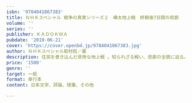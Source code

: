 ```yaml
---
isbn: '9784041067383'
title: ＮＨＫスペシャル 戦争の真実シリーズ２　樺太地上戦　終戦後7日間の悲劇
volume: ''
series: ''
publisher: ＫＡＤＯＫＷＡ
pubdate: '2019-06-21'
cover: 'https://cover.openbd.jp/9784041067383.jpg'
author: ＮＨＫスペシャル取材班／著
description: 住民を巻き込んだ悲惨な地上戦 。知られざる戦い、悲劇の全貌に迫る。
price: '1500'
genre: ''
target: 一般
format: 単行本
content: 日本文学、評論、随筆、その他

---
```

